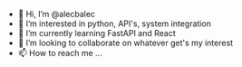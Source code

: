 - 👋 Hi, I’m @alecbalec
- 👀 I’m interested in python, API's, system integration
- 🌱 I’m currently learning FastAPI and React
- 💞️ I’m looking to collaborate on whatever get's my interest
- 📫 How to reach me ...

<!---
alecbalec/alecbalec is a ✨ special ✨ repository because its `README.md` (this file) appears on your GitHub profile.
You can click the Preview link to take a look at your changes.
--->
